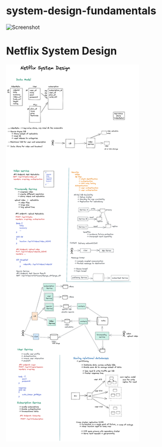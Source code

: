 # system-design-fundamentals

![Screenshot](system-design-fundamentals.png)

# Netflix System Design
![Screenshot](netflix.png)
